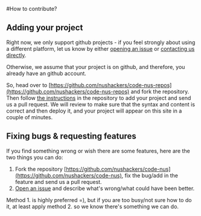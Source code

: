 #How to contribute?

## Adding your project

Right now, we only support github projects - if you feel strongly about using a different platform, let us know by either [opening an issue](https://github.com/nushackers/code-nus/issues) or [contacting us directly](http://nushackers.org/contact/).

Otherwise, we assume that your project is on github, and therefore, you already
have an github account.

So, head over to [https://github.com/nushackers/code-nus-repos](https://github.com/nushackers/code-nus-repos) and fork the repository. Then follow [the instructions](https://github.com/nushackers/code-nus-repos#adding-your-project) in the repository to add your project and send us a pull request. We will review to make sure that the syntax and content is correct and then deploy it, and your project will appear on this site in a couple of minutes.

## Fixing bugs & requesting features

If you find something wrong or wish there are some features, here are the two
things you can do:

1. Fork the repository [https://github.com/nushackers/code-nus](https://github.com/nushackers/code-nus), fix the bug/add in the feature and send us a pull request.
2. [Open an issue](https://github.com/nushackers/code-nus/issues) and describe what's wrong/what could have been better.

Method 1. is highly preferred =), but if you are too busy/not sure how to do it, at least apply method 2. so we know there's something we can do.